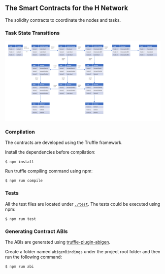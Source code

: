 ## The Smart Contracts for the H Network

The solidity contracts to coordinate the nodes and tasks.

### Task State Transitions
![Task State Transitions](./docs/state-transitions.png)

### Compilation

The contracts are developed using the Truffle framework.

Install the dependencies before compilation:

```shell
$ npm install
```

Run truffle compiling command using npm:

```shell
$ npm run compile
```

### Tests

All the test files are located under [```./test```](./test). The tests could be executed using npm:

```shell
$ npm run test
```

### Generating Contract ABIs

The ABIs are generated using [truffle-plugin-abigen](https://github.com/ChainSafe/truffle-plugin-abigen).

Create a folder named ```abigenBindings``` under the project root folder and then run the following command:

```shell
$ npm run abi
```
